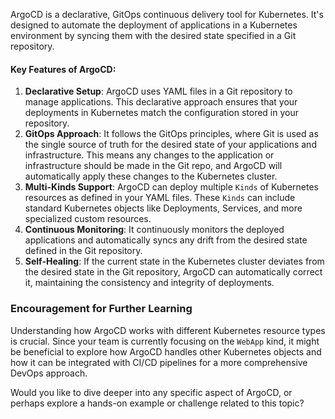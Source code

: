 ArgoCD is a declarative, GitOps continuous delivery tool for Kubernetes. It's designed to automate the deployment of applications in a Kubernetes environment by syncing them with the desired state specified in a Git repository.

#### Key Features of ArgoCD:
1. **Declarative Setup**: ArgoCD uses YAML files in a Git repository to manage applications. This declarative approach ensures that your deployments in Kubernetes match the configuration stored in your repository.
2. **GitOps Approach**: It follows the GitOps principles, where Git is used as the single source of truth for the desired state of your applications and infrastructure. This means any changes to the application or infrastructure should be made in the Git repo, and ArgoCD will automatically apply these changes to the Kubernetes cluster.
3. **Multi-Kinds Support**: ArgoCD can deploy multiple `Kinds` of Kubernetes resources as defined in your YAML files. These `Kinds` can include standard Kubernetes objects like Deployments, Services, and more specialized custom resources.
4. **Continuous Monitoring**: It continuously monitors the deployed applications and automatically syncs any drift from the desired state defined in the Git repository.
5. **Self-Healing**: If the current state in the Kubernetes cluster deviates from the desired state in the Git repository, ArgoCD can automatically correct it, maintaining the consistency and integrity of deployments.

### Encouragement for Further Learning
Understanding how ArgoCD works with different Kubernetes resource types is crucial. Since your team is currently focusing on the `WebApp` kind, it might be beneficial to explore how ArgoCD handles other Kubernetes objects and how it can be integrated with CI/CD pipelines for a more comprehensive DevOps approach.

Would you like to dive deeper into any specific aspect of ArgoCD, or perhaps explore a hands-on example or challenge related to this topic?